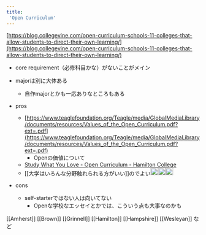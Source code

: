 ```yaml
---
title:
 'Open Curriculum'
---
```


[https://blog.collegevine.com/open-curriculum-schools-11-colleges-that-allow-students-to-direct-their-own-learning/](https://blog.collegevine.com/open-curriculum-schools-11-colleges-that-allow-students-to-direct-their-own-learning/)
- core requirement（必修科目かな）がないことがメイン
- majorは別に大体ある
    - 自作majorとかも一応ありなところもある

- pros
    - [https://www.teaglefoundation.org/Teagle/media/GlobalMediaLibrary/documents/resources/Values_of_the_Open_Curriculum.pdf?ext=.pdf](https://www.teaglefoundation.org/Teagle/media/GlobalMediaLibrary/documents/resources/Values_of_the_Open_Curriculum.pdf?ext=.pdf)
        - Openの価値について
    - [Study What You Love - Open Curriculum - Hamilton College](https://www.hamilton.edu/academics/study-what-you-love/open-curriculum)
    - [[大学はいろんな分野触れられる方がいい]]のでよい<img src='https://scrapbox.io/api/pages/blu3mo-public/blu3mo/icon' alt='blu3mo.icon' height="19.5"/><img src='https://scrapbox.io/api/pages/blu3mo-public/blu3mo/icon' alt='blu3mo.icon' height="19.5"/><img src='https://scrapbox.io/api/pages/blu3mo-public/blu3mo/icon' alt='blu3mo.icon' height="19.5"/>
- cons
    - self-starterではない人は向いてない
        - Openな学校なエッセイとかでは、こういう点も大事なのかも

[[Amherst]]
[[Brown]]
[[Grinnell]]
[[Hamilton]]
[[Hampshire]]
[[Wesleyan]]
など


